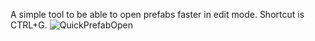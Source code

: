 A simple tool to be able to open prefabs faster in edit mode. Shortcut is CTRL+G.
![QuickPrefabOpen](https://github.com/bjkarasek/unity-quick-prefab-open-tool/assets/8002408/087ae4fb-bcf8-4463-8a44-39a3fb397e5f)

